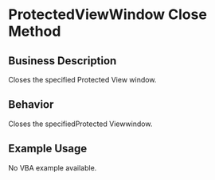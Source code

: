 # ProtectedViewWindow Close Method

## Business Description
Closes the specified Protected View window.

## Behavior
Closes the specifiedProtected Viewwindow.

## Example Usage
No VBA example available.